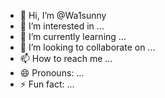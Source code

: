- 👋 Hi, I’m @Wa1sunny
- 👀 I’m interested in ...
- 🌱 I’m currently learning ...
- 💞️ I’m looking to collaborate on ...
- 📫 How to reach me ...
- 😄 Pronouns: ...
- ⚡ Fun fact: ...

<!---
Wa1sunny/Wa1sunny is a ✨ special ✨ repository because its `README.md` (this file) appears on your GitHub profile.
You can click the Preview link to take a look at your changes.
--->
